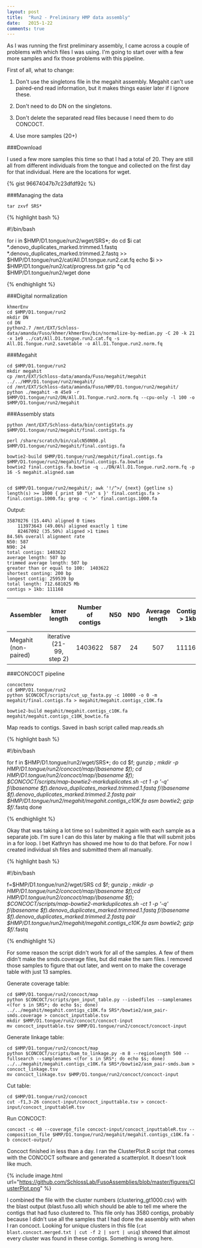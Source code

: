 ```yaml
---
layout: post
title:  "Run2 - Preliminary HMP data assembly"
date:   2015-1-22
comments: true
---
```


As I was running the first preliminary assembly, I came across a couple of problems with which files I was using. I'm going to start over with a few more samples and fix those problems with this pipeline.

First of all, what to change:

1. Don't use the singletons file in the megahit assembly. Megahit can't use paired-end read information, but it makes things easier later if I ignore these.

2. Don't need to do DN on the singletons.

3. Don't delete the separated read files because I need them to do CONCOCT.

4. Use more samples (20+)


###Download

I used a few more samples this time so that I had a total of 20. They are still all from different individuals from the tongue and collected on the first day for that individual. Here are the locations for wget.

{% gist 96674047b7c23dfdf92c %}

###Managing the data

~~~~
tar zxvf SRS*
~~~~


{% highlight bash %}

#!/bin/bash

for i in $HMP/D1.tongue/run2/wget/SRS*; do
	cd $i
	cat *.denovo_duplicates_marked.trimmed.1.fastq *.denovo_duplicates_marked.trimmed.2.fastq >> $HMP/D1.tongue/run2/cat/All.D1.tongue.run2.cat.fq
	echo $i >> $HMP/D1.tongue/run2/cat/progress.txt
	gzip *q
	cd $HMP/D1.tongue/run2/wget
done

{% endhighlight %}

###Digital normalization

~~~~
khmerEnv
cd $HMP/D1.tongue/run2
mkdir DN
cd DN
python2.7 /mnt/EXT/Schloss-data/amanda/Fuso/khmer/khmerEnv/bin/normalize-by-median.py -C 20 -k 21 -x 1e9 ../cat/All.D1.tongue.run2.cat.fq -s All.D1.Tongue.run2.savetable -o All.D1.Tongue.run2.norm.fq
~~~~

###Megahit

~~~~
cd $HMP/D1.tongue/run2
mkdir megahit
cp /mnt/EXT/Schloss-data/amanda/Fuso/megahit/megahit ../../HMP/D1.tongue/run2/megahit/
cd /mnt/EXT/Schloss-data/amanda/Fuso/HMP/D1.tongue/run2/megahit/
python ./megahit -m 45e9 -r $HMP/D1.tongue/run2/DN/All.D1.Tongue.run2.norm.fq --cpu-only -l 100 -o $HMP/D1.tongue/run2/megahit
~~~~

###Assembly stats

~~~~
python /mnt/EXT/Schloss-data/bin/contigStats.py $HMP/D1.tongue/run2/megahit/final.contigs.fa

perl /share/scratch/bin/calcN50N90.pl $HMP/D1.tongue/run2/megahit/final.contigs.fa

bowtie2-build $HMP/D1.tongue/run2/megahit/final.contigs.fa $HMP/D1.tongue/run2/megahit/final.contigs.fa.bowtie
bowtie2 final.contigs.fa.bowtie -q ../DN/All.D1.Tongue.run2.norm.fq -p 16 -S megahit.aligned.sam 


cd $HMP/D1.tongue/run2/megahit/; awk '!/^>/ {next} {getline s} length(s) >= 1000 { print $0 "\n" s }' final.contigs.fa > final.contigs.1000.fa; grep -c '>' final.contigs.1000.fa 
~~~~

Output:

~~~~
35870276 (15.44%) aligned 0 times
    113973643 (49.06%) aligned exactly 1 time
    82467092 (35.50%) aligned >1 times
84.56% overall alignment rate
N50: 587
N90: 24
total contigs: 1403622
average length: 507 bp
trimmed average length: 507 bp
greater than or equal to 100:  1403622
shortest conting: 200 bp
longest contig: 259539 bp
total length: 712.681025 Mb
contigs > 1kb: 111168
~~~~



Assembler | kmer length | Number of contigs | N50 | N90 | Average length | Contigs > 1kb | percent of reads used | assembly file name
:---------------|:--------:|:--------:|:--------:|:--------:|:------------:|:------------:|:------------:|--------:
Megahit (non-paired) | iterative (21-99, step 2) | 1403622 | 587 | 24 | 507 |  111168 | 84.56% | $HMP/D1.tongue/run2/megahit/final.contigs.fa

###CONCOCT pipeline

~~~~
concoctenv
cd $HMP/D1.tongue/run2
python $CONCOCT/scripts/cut_up_fasta.py -c 10000 -o 0 -m megahit/final.contigs.fa > megahit/megahit.contigs_c10K.fa

bowtie2-build megahit/megahit.contigs_c10K.fa megahit/megahit.contigs_c10K_bowtie.fa
~~~~

Map reads to contigs. Saved in bash script called map.reads.sh

{% highlight bash %}

#!/bin/bash

for f in $HMP/D1.tongue/run2/wget/SRS*; do 
  	cd $f;
  	gunzip *;
  	mkdir -p $HMP/D1.tongue/run2/concoct/map/$(basename $f);
    cd $HMP/D1.tongue/run2/concoct/map/$(basename $f);
    $CONCOCT/scripts/map-bowtie2-markduplicates.sh -ct 1 -p '-q' $f/$(basename $f).denovo_duplicates_marked.trimmed.1.fastq $f/$(basename $f).denovo_duplicates_marked.trimmed.2.fastq pair $HMP/D1.tongue/run2/megahit/megahit.contigs_c10K.fa asm bowtie2;
    gzip $f/*.fastq
done


{% endhighlight %}

Okay that was taking a lot time so I submitted it again with each sample as a separate job. I'm sure I can do this later by making a file that will submit jobs in a for loop. I bet Kathryn has showed me how to do that before. For now I created individual sh files and submitted them all manually.

{% highlight bash %}

#!/bin/bash

f=$HMP/D1.tongue/run2/wget/SRS
cd $f;
gunzip *;
mkdir -p $HMP/D1.tongue/run2/concoct/map/$(basename $f);cd $HMP/D1.tongue/run2/concoct/map/$(basename $f);
$CONCOCT/scripts/map-bowtie2-markduplicates.sh -ct 1 -p '-q' $f/$(basename $f).denovo_duplicates_marked.trimmed.1.fastq $f/$(basename $f).denovo_duplicates_marked.trimmed.2.fastq pair $HMP/D1.tongue/run2/megahit/megahit.contigs_c10K.fa asm bowtie2;
gzip $f/*.fastq


{% endhighlight %}

For some reason the script didn't work for all of the samples. A few of them didn't make the smds.coverage files, but did make the sam files. I removed those samples to figure that out later, and went on to make the coverage table with just 13 samples. 

Generate coverage table:

~~~~
cd $HMP/D1.tongue/run2/concoct/map
python $CONCOCT/scripts/gen_input_table.py --isbedfiles --samplenames <(for s in SRS*; do echo $s; done) ../../megahit/megahit.contigs_c10K.fa SRS*/bowtie2/asm_pair-smds.coverage > concoct_inputtable.tsv
mkdir $HMP/D1.tongue/run2/concoct/concoct-input
mv concoct_inputtable.tsv $HMP/D1.tongue/run2/concoct/concoct-input

~~~~

Generate linkage table:

~~~~
cd $HMP/D1.tongue/run2/concoct/map
python $CONCOCT/scripts/bam_to_linkage.py -m 8 --regionlength 500 --fullsearch --samplenames <(for s in SRS*; do echo $s; done) ../../megahit/megahit.contigs_c10K.fa SRS*/bowtie2/asm_pair-smds.bam > concoct_linkage.tsv
mv concoct_linkage.tsv $HMP/D1.tongue/run2/concoct/concoct-input

~~~~

Cut table:

~~~~
cd $HMP/D1.tongue/run2/concoct
cut -f1,3-26 concoct-input/concoct_inputtable.tsv > concoct-input/concoct_inputtableR.tsv
~~~~

Run CONCOCT:

~~~~
concoct -c 40 --coverage_file concoct-input/concoct_inputtableR.tsv --composition_file $HMP/D1.tongue/run2/megahit/megahit.contigs_c10K.fa -b concoct-output/
~~~~

Concoct finished in less than a day. I ran the ClusterPlot.R script that comes with the CONCOCT software and generated a scatterplot. It doesn't look like much.

{% include image.html url="https://github.com/SchlossLab/FusoAssemblies/blob/master/figures/ClusterPlot.png" %}

I combined the file with the cluster numbers (clustering_gt1000.csv) with the blast output (blast.fuso.all) which should be able to tell me where the contigs that had fuso clustered to. This file only has 3580 contigs, probably because I didn't use all the samples that I had done the assembly with when I ran concoct. Looking for unique clusters in this file (`cat blast.concoct.merged.txt | cut -f 2 | sort | uniq`) showed that almost every cluster was found in these contigs. Something is wrong here. 



